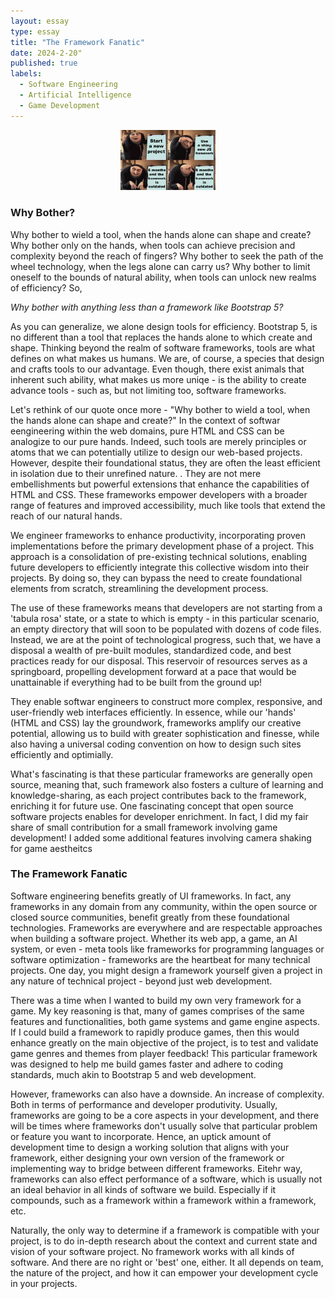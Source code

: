 ```yaml
---
layout: essay
type: essay
title: "The Framework Fanatic"
date: 2024-2-20"
published: true
labels:
  - Software Engineering
  - Artificial Intelligence
  - Game Development
---
```


<div style="text-align: center;">
    <img src="../img/the-framework-fanatic/new_framework_just_dropped.png" alt="the paroady of frameworks" style="width:30%; height:30%;">
</div>

### Why Bother?

Why bother to wield a tool, when the hands alone can shape and create? Why bother only on the hands, when tools can achieve precision and complexity beyond the reach of fingers? Why bother to seek the path of the wheel technology, when the legs alone can carry us? Why bother to limit oneself to the bounds of natural ability, when tools can unlock new realms of efficiency? So,

*Why bother with anything less than a framework like Bootstrap 5?*

As you can generalize, we alone design tools for efficiency. Bootstrap 5, is no different than a tool that replaces the hands alone to which create and shape. Thinking beyond the realm of software frameworks, tools are what defines on what makes us humans. We are, of course, a species that design and crafts tools to our advantage. Even though, there exist animals that inherent such ability, what makes us more uniqe - is the ability to create advance tools - such as, but not limiting too, software frameworks.

Let's rethink of our quote once more - "Why bother to wield a tool, when the hands alone can shape and create?" In the context of softwar eengineering within the web domains, pure HTML and CSS can be analogize to our pure hands. Indeed, such tools are merely principles or atoms that we can potentially utilize to design our web-based projects. However, despite their foundational status, they are often the least efficient in isolation due to their unrefined nature. . They are not mere embellishments but powerful extensions that enhance the capabilities of HTML and CSS. These frameworks empower developers with a broader range of features and improved accessibility, much like tools that extend the reach of our natural hands.

We engineer frameworks to enhance productivity, incorporating proven implementations before the primary development phase of a project. This approach is a consolidation of pre-existing technical solutions, enabling future developers to efficiently integrate this collective wisdom into their projects. By doing so, they can bypass the need to create foundational elements from scratch, streamlining the development process.

The use of these frameworks means that developers are not starting from a 'tabula rosa' state, or a state to which is empty - in this particular scenario, an empty directory that will soon to be populated with dozens of code files. Instead, we are at the point of technological progress, such that, we have a disposal a wealth of pre-built modules, standardized code, and best practices ready for our disposal. This reservoir of resources serves as a springboard, propelling development forward at a pace that would be unattainable if everything had to be built from the ground up!

They enable softwar engineers to construct more complex, responsive, and user-friendly web interfaces efficiently. In essence, while our 'hands' (HTML and CSS) lay the groundwork, frameworks amplify our creative potential, allowing us to build with greater sophistication and finesse, while also having a universal coding convention on how to design such sites efficiently and optimially.

What's fascinating is that these particular frameworks are generally open source, meaning that, such framework also fosters a culture of learning and knowledge-sharing, as each project contributes back to the framework, enriching it for future use. One fascinating concept that open source software projects enables for developer enrichment. In fact, I did my fair share of small contribution for a small framework involving game development! I added some additional features involving camera shaking for game aestheitcs

### The Framework Fanatic

Software engineering benefits greatly of UI frameworks. In fact, any frameworks in any domain from any community, within the open source or closed source communities, benefit greatly from these foundational technologies. Frameworks are everywhere and are respectable approaches when building a software project. Whether its web app, a game, an AI system, or even - meta tools like frameworks for programming languages or software optimization - frameworks are the heartbeat for many technical projects. One day, you might design a framework yourself given a project in any nature of technical project - beyond just web development.

There was a time when I wanted to build my own very framework for a game. My key reasoning is that, many of games comprises of the same features and functionalities, both game systems and game engine aspects. If I could build a framework to rapidly produce games, then this would enhance greatly on the main objective of the project, is to test and validate game genres and themes from player feedback! This particular framework was designed to help me build games faster and adhere to coding standards, much akin to Bootstrap 5 and web development.

However, frameworks can also have a downside. An increase of complexity. Both in terms of performance and developer produtivity. Usually, frameworks are going to be a core aspects in your development, and there will be times where frameworks don't usually solve that particular problem or feature you want to incorporate. Hence, an uptick amount of development time to design a working solution that aligns with your framework, either designing your own version of the framework or implementing way to bridge between different frameworks. Eitehr way, frameworks can also effect performance of a software, which is usually not an ideal behavior in all kinds of software we build. Especially if it compounds, such as a framework within a framework within a framework, etc.

Naturally, the only way to determine if a framework is compatible with your project, is to do in-depth research about the context and current state and vision of your software project. No framework works with all kinds of software. And there are no right or 'best' one, either. It all depends on team, the nature of the project, and how it can empower your development cycle in your projects.
